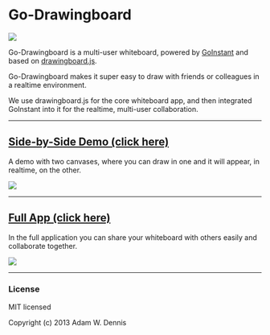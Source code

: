 # Go-Drawingboard

![](http://dl.dropbox.com/u/89302369/Screenshots/g4fyiqhjs4zz.png)

Go-Drawingboard is a multi-user whiteboard, powered by [GoInstant](http://www.goinstant.com/) and
based on [drawingboard.js](https://github.com/Leimi/drawingboard.js).

Go-Drawingboard makes it super easy to draw with friends or colleagues in a realtime environment.

We use drawingboard.js for the core whiteboard app, and then integrated GoInstant into it for the
realtime, multi-user collaboration.

---

## [**Side-by-Side Demo (click here)**](http://adamwdennis.github.io/Go-Drawingboard/demo.html)

A demo with two canvases, where you can draw in one and it will appear, in realtime, on the other.

![](http://dl.dropbox.com/u/89302369/Screenshots/rq674b_i2ygl.png)

---

## [**Full App (click here)**](http://adamwdennis.github.io/Go-Drawingboard/demo.html)

In the full application you can share your whiteboard with others easily and collaborate together.

![](http://dl.dropbox.com/u/89302369/Screenshots/7lps24opu188.png)

---

### License

MIT licensed

Copyright (c) 2013 Adam W. Dennis
